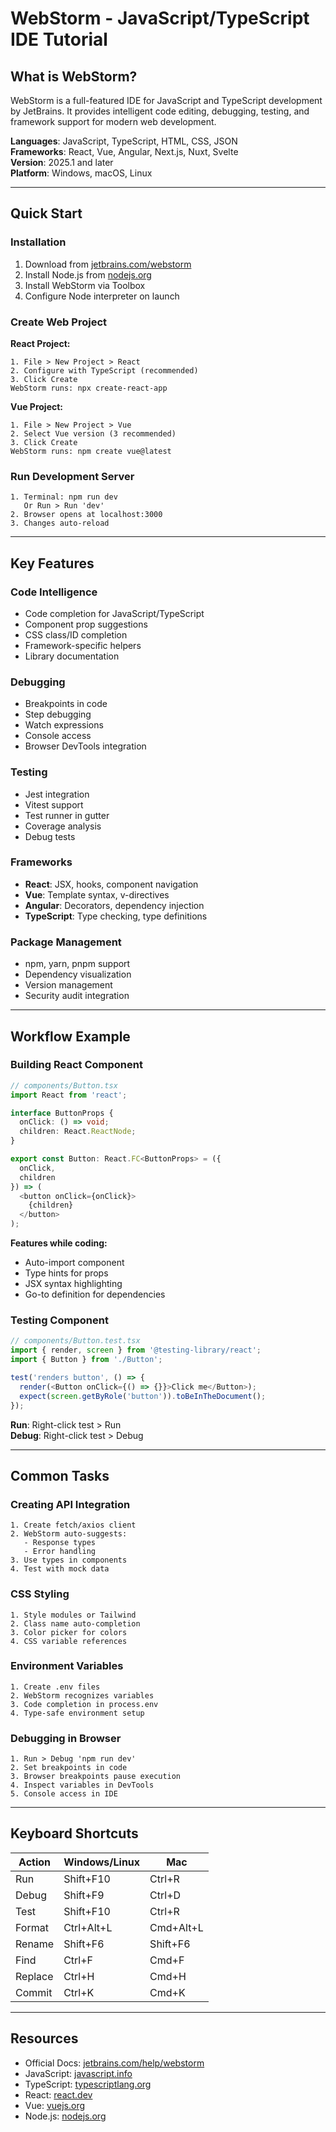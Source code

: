 # WebStorm - JavaScript/TypeScript IDE Tutorial

## What is WebStorm?

WebStorm is a full-featured IDE for JavaScript and TypeScript development by JetBrains. It provides intelligent code editing, debugging, testing, and framework support for modern web development.

**Languages**: JavaScript, TypeScript, HTML, CSS, JSON  
**Frameworks**: React, Vue, Angular, Next.js, Nuxt, Svelte  
**Version**: 2025.1 and later  
**Platform**: Windows, macOS, Linux

---

## Quick Start

### Installation
1. Download from [jetbrains.com/webstorm](https://www.jetbrains.com/webstorm/)
2. Install Node.js from [nodejs.org](https://nodejs.org/)
3. Install WebStorm via Toolbox
4. Configure Node interpreter on launch

### Create Web Project

**React Project:**
```
1. File > New Project > React
2. Configure with TypeScript (recommended)
3. Click Create
WebStorm runs: npx create-react-app
```

**Vue Project:**
```
1. File > New Project > Vue
2. Select Vue version (3 recommended)
3. Click Create
WebStorm runs: npm create vue@latest
```

### Run Development Server

```
1. Terminal: npm run dev
   Or Run > Run 'dev'
2. Browser opens at localhost:3000
3. Changes auto-reload
```

---

## Key Features

### Code Intelligence
- Code completion for JavaScript/TypeScript
- Component prop suggestions
- CSS class/ID completion
- Framework-specific helpers
- Library documentation

### Debugging
- Breakpoints in code
- Step debugging
- Watch expressions
- Console access
- Browser DevTools integration

### Testing
- Jest integration
- Vitest support
- Test runner in gutter
- Coverage analysis
- Debug tests

### Frameworks
- **React**: JSX, hooks, component navigation
- **Vue**: Template syntax, v-directives
- **Angular**: Decorators, dependency injection
- **TypeScript**: Type checking, type definitions

### Package Management
- npm, yarn, pnpm support
- Dependency visualization
- Version management
- Security audit integration

---

## Workflow Example

### Building React Component

```typescript
// components/Button.tsx
import React from 'react';

interface ButtonProps {
  onClick: () => void;
  children: React.ReactNode;
}

export const Button: React.FC<ButtonProps> = ({ 
  onClick, 
  children 
}) => (
  <button onClick={onClick}>
    {children}
  </button>
);
```

**Features while coding:**
- Auto-import component
- Type hints for props
- JSX syntax highlighting
- Go-to definition for dependencies

### Testing Component

```typescript
// components/Button.test.tsx
import { render, screen } from '@testing-library/react';
import { Button } from './Button';

test('renders button', () => {
  render(<Button onClick={() => {}}>Click me</Button>);
  expect(screen.getByRole('button')).toBeInTheDocument();
});
```

**Run**: Right-click test > Run  
**Debug**: Right-click test > Debug

---

## Common Tasks

### Creating API Integration

```
1. Create fetch/axios client
2. WebStorm auto-suggests:
   - Response types
   - Error handling
3. Use types in components
4. Test with mock data
```

### CSS Styling

```
1. Style modules or Tailwind
2. Class name auto-completion
3. Color picker for colors
4. CSS variable references
```

### Environment Variables

```
1. Create .env files
2. WebStorm recognizes variables
3. Code completion in process.env
4. Type-safe environment setup
```

### Debugging in Browser

```
1. Run > Debug 'npm run dev'
2. Set breakpoints in code
3. Browser breakpoints pause execution
4. Inspect variables in DevTools
5. Console access in IDE
```

---

## Keyboard Shortcuts

| Action | Windows/Linux | Mac |
|--------|--------------|-----|
| Run | Shift+F10 | Ctrl+R |
| Debug | Shift+F9 | Ctrl+D |
| Test | Shift+F10 | Ctrl+R |
| Format | Ctrl+Alt+L | Cmd+Alt+L |
| Rename | Shift+F6 | Shift+F6 |
| Find | Ctrl+F | Cmd+F |
| Replace | Ctrl+H | Cmd+H |
| Commit | Ctrl+K | Cmd+K |

---

## Resources
- Official Docs: [jetbrains.com/help/webstorm](https://www.jetbrains.com/help/webstorm/)
- JavaScript: [javascript.info](https://javascript.info/)
- TypeScript: [typescriptlang.org](https://www.typescriptlang.org/)
- React: [react.dev](https://react.dev/)
- Vue: [vuejs.org](https://vuejs.org/)
- Node.js: [nodejs.org](https://nodejs.org/)
